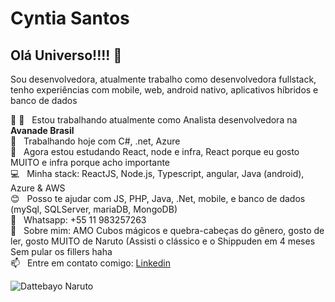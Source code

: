# Cyntia Santos

## Olá Universo!!!! 👋
Sou desenvolvedora, atualmente trabalho como desenvolvedora fullstack, 
<br>tenho experiências com mobile, web, android nativo, aplicativos híbridos e banco de dados

 :rocket: 🧡 &nbsp; Estou trabalhando atualmente como Analista desenvolvedora na **Avanade Brasil**
 <br/>    📝 &nbsp; Trabalhando hoje com C#, .net, Azure 
 <br/>    💙 &nbsp; Agora estou estudando React, node e infra, React porque eu gosto MUITO e infra porque acho importante
 <br/>    💻 &nbsp; Minha stack: ReactJS, Node.js, Typescript, angular, Java (android), Azure & AWS
 <br/>    😊 &nbsp; Posso te ajudar com JS, PHP, Java, .Net, mobile, e banco de dados (mySql, SQLServer, mariaDB, MongoDB)
 <br/>    📱 &nbsp; Whatsapp: +55 11 983257263
 <br/>    💬  &nbsp; Sobre mim: AMO Cubos mágicos e quebra-cabeças do gênero, gosto de ler, gosto MUITO de Naruto (Assisti o clássico e o Shippuden em 4 meses Sem pular os fillers haha
 <br/>    📫 &nbsp; Entre em contato comigo: [Linkedin](https://www.linkedin.com/resume-builder/urn:li:fs_memberResume:4871442/?edit=true)
 
![Dattebayo Naruto](https://i.pinimg.com/originals/ad/99/7e/ad997e64d46819bf9b5497de6a519c9c.gif)
